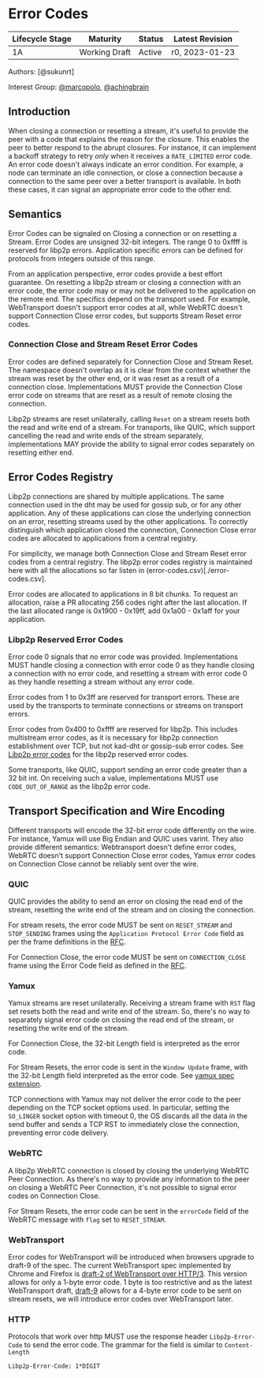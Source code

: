 # Error Codes

| Lifecycle Stage | Maturity      | Status | Latest Revision |
| --------------- | ------------- | ------ | --------------- |
| 1A              | Working Draft | Active | r0, 2023-01-23  |

Authors: [@sukunrt]

Interest Group: [@marcopolo], [@achingbrain]

[@MarcoPolo]: https://github.com/MarcoPolo
[@achingbrain]: https://github.com/achingbrain

## Introduction
When closing a connection or resetting a stream, it's useful to provide the peer
with a code that explains the reason for the closure. This enables the peer to
better respond to the abrupt closures. For instance, it can implement a backoff
strategy to retry _only_ when it receives a `RATE_LIMITED` error code. An error
code doesn't always indicate an error condition. For example, a node can terminate an idle connection, or close a connection because a connection to the same peer over a better transport is available. In both these cases, it can signal an appropriate error code to the other end. 

## Semantics
Error Codes can be signaled on Closing a connection or on resetting a Stream.  Error Codes are unsigned 32-bit integers. The range 0 to 0xffff is reserved for
libp2p errors. Application specific errors can be defined for protocols from
integers outside of this range. 

From an application perspective, error codes provide a best effort guarantee. On resetting a libp2p stream or closing a connection with an error code, the error code may or may not be delivered to the application on the remote end. The specifics depend on the transport used. For example, WebTransport doesn't support error codes at all, while WebRTC doesn't support Connection Close error codes, but supports Stream Reset error codes. 

### Connection Close and Stream Reset Error Codes
Error codes are defined separately for Connection Close and Stream Reset. The namespace doesn't overlap as it is clear from the context whether the stream was reset by the other end, or it was reset as a result of a connection close. 
Implementations MUST provide the Connection Close error code on streams that are reset as a result of remote closing the connection. 

Libp2p streams are reset unilaterally, calling `Reset` on a stream resets both the read and write end of a stream. For transports, like QUIC, which support cancelling the read and write ends of the stream separately, implementations MAY provide the ability to signal error codes separately on resetting either end. 

## Error Codes Registry
Libp2p connections are shared by multiple applications. The same connection used in the dht may be used for gossip sub, or for any other application. Any of these applications can close the underlying connection on an error, resetting streams used by the other applications. To correctly distinguish which application closed the connection, Connection Close error codes are allocated to applications from a central registry. 

For simplicity, we manage both Connection Close and Stream Reset error codes from a central registry. The libp2p error codes registry is maintained here with all the allocations so far listen in (error-codes.csv)[./error-codes.csv].

Error codes are allocated to applications in 8 bit chunks. To request an
allocation, raise a PR allocating 256 codes right after the last allocation. If
the last allocated range is 0x1900 - 0x19ff, add 0x1a00 - 0x1aff for your
application.

### Libp2p Reserved Error Codes
Error code 0 signals that no error code was provided. Implementations MUST handle closing a connection with error code 0 as they handle closing a connection with no error code, and resetting a stream with error code 0 as they handle resetting a stream without any error code. 

Error codes from 1 to 0x3ff are reserved for transport errors. These are used by the transports to terminate connections or streams on transport errors. 

Error codes from 0x400 to 0xffff are reserved for libp2p. This includes multistream error codes, as it is necessary for libp2p connection establishment over TCP, but not kad-dht or gossip-sub error codes. See [Libp2p error codes](./libp2p-error-codes.md) for the libp2p reserved error codes.

Some transports, like QUIC, support sending an error code greater than a 32 bit int. On receiving such a value, implementations MUST use `CODE_OUT_OF_RANGE` as the libp2p error code. 


## Transport Specification and Wire Encoding
Different transports will encode the 32-bit error code differently on the wire. For instance, Yamux will use Big Endian and QUIC uses varint. They also provide different semantics: Webtransport doesn't define error codes, WebRTC doesn't support Connection Close error codes, Yamux error codes on Connection Close cannot be reliably sent over the wire.  

### QUIC
QUIC provides the ability to send an error on closing the read end of the
stream, resetting the write end of the stream and on closing the connection. 

For stream resets, the error code MUST be sent on `RESET_STREAM` and `STOP_SENDING` frames using the `Application Protocol Error Code` field as per
the frame definitions in the
[RFC](https://www.rfc-editor.org/rfc/rfc9000.html#name-reset_stream-frames).

For Connection Close, the error code MUST be sent on `CONNECTION_CLOSE` frame
using the Error Code field as defined in the
[RFC](https://www.rfc-editor.org/rfc/rfc9000.html#section-19.19-6.2.1).

### Yamux
Yamux streams are reset unilaterally. Receiving a stream frame with `RST` flag set resets both the read and write end of the stream. So, there's no way to separately signal error code on closing the read end of the stream, or resetting the write end of the stream. 

For Connection Close, the 32-bit Length field is interpreted as the error code.

For Stream Resets, the error code is sent in the `Window Update` frame, with the
32-bit Length field interpreted as the error code. See [yamux spec
extension](https://github.com/libp2p/specs/pull/622).

TCP connections with Yamux may not deliver the error code to the peer depending on the TCP socket options used. In particular, setting the `SO_LINGER` socket option with timeout 0, the OS discards all the data in the send buffer and sends a TCP RST to immediately close the connection, preventing error code delivery.

### WebRTC
A libp2p WebRTC connection is closed by closing the underlying WebRTC Peer Connection. As there's no way to provide any information to the peer on closing a WebRTC Peer Connection, it's not possible to signal error codes on Connection Close.

For Stream Resets, the error code can be sent in the `errorCode` field of the
WebRTC message with `flag` set to `RESET_STREAM`.

### WebTransport
Error codes for WebTransport will be introduced when browsers upgrade to draft-9
of the spec. The current WebTransport spec implemented by Chrome and Firefox is
[draft-2 of WebTransport over
HTTP/3](https://www.ietf.org/archive/id/draft-ietf-webtrans-http3-02.html#section-4.3-2).
This version allows for only a 1-byte error code. 1 byte is too restrictive and
as the latest WebTransport draft,
[draft-9](https://www.ietf.org/archive/id/draft-ietf-webtrans-http3-02.html#section-4.3-2)
allows for a 4-byte error code to be sent on stream resets, we will introduce
error codes over WebTransport later.

### HTTP
Protocols that work over http MUST use the response header `Libp2p-Error-Code` to send the error code. The grammar for the field is similar to `Content-Length`
```
Libp2p-Error-Code: 1*DIGIT
```
